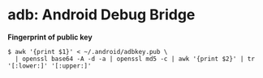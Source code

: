 adb: Android Debug Bridge
====

**Fingerprint of public key**

    $ awk '{print $1}' < ~/.android/adbkey.pub \
      | openssl base64 -A -d -a | openssl md5 -c | awk '{print $2}' | tr '[:lower:]' '[:upper:]'
